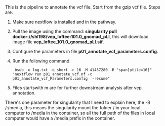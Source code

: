 This is the pipeline to annotate the vcf file. Start from the gzip vcf file. Steps are:

1. Make sure nextflow is installed and in the pathway.
2. Pull the image using the command: **singularity pull docker://shl198/vep_loftee:101.0_gnomad_pLI**, this will download image file **vep_loftee_101.0_gnomad_pLI.sif**.
3. Configure the parameters in file **p01_annotate_vcf_parameters.config**.
4. Run the following command:
     
		bsub -o log.txt -q short -n 16 -M 41457280 -R "span[ptile=16]" "nextflow run p01_annotate_vcf.nf -c p01_annotate_vcf_Parameters.config  -resume"
5. Files startswith m are for further downstream analysis after vep annotation.

There's one parameter for singularity that I need to explain here, the -B /:/media, this means the singularity mount the folder / in your local computer to /media in the container, so all the full path of the files in local computer would have a /media prefix in the container.